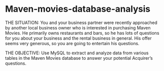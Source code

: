 # Maven-movies-database-analysis
THE SITUATION:
You and your business partner were recently approached by another local business owner
who is interested in purchasing Maven Movies. He primarily owns restaurants and bars, so he
has lots of questions for you about your business and the rental business in general. His offer
seems very generous, so you are going to entertain his questions.

THE OBJECTIVE:
Use MySQL to extract and analyze data from various tables in the Maven
Movies database to answer your potential Acquirer’s questions. 
